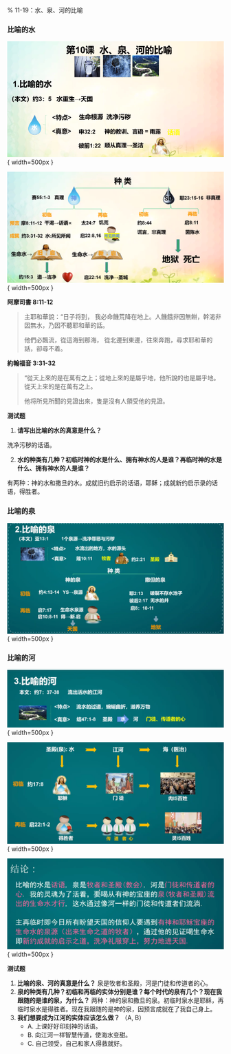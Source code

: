 % 11-19：水、泉、河的比喻

### 比喻的水

![水的比喻](../../../docs/WikiImage/image_2024-11-19-09-01-40.png){ width=500px }

![神的水](../../../docs/WikiImage/image_2024-11-19-09-25-42.png){ width=500px }

__阿摩司書 8:11-12__

> 主耶和華說：“日子将到， 我必命饑荒降在地上。人饑餓非因無餅，幹渴非因無水，乃因不聽耶和華的話。
>
> 他們必飄流，從這海到那海， 從北邊到東邊，往來奔跑，尋求耶和華的話，卻尋不着。

__約翰福音 3:31-32__

> “從天上來的是在萬有之上；從地上來的是屬乎地，他所說的也是屬乎地。從天上來的是在萬有之上。
>
> 他将所見所聞的見證出來，隻是沒有人領受他的見證。

__测试题__

1. __请写出比喻的水的真意是什么？__

洗净污秽的话语。

2. __水的种类有几种？初临时神的水是什么、拥有神水的人是谁？再临时神的水是什么、拥有神水的人是谁？__

有两种：神的水和撒旦的水。成就旧约启示的话语，耶稣；成就新约启示录的话语，得胜者。

### 比喻的泉

![泉的比喻](../../../docs/WikiImage/image_2024-11-21-09-02-54.png){ width=500px }

### 比喻的河

![河的比喻](../../../docs/WikiImage/image_2024-11-21-09-22-08.png){ width=500px }

![不同时期的江河](../../../docs/WikiImage/image_2024-11-21-09-26-06.png){ width=500px }

![结论](../../../docs/WikiImage/image_2024-11-21-09-35-07.png){ width=500px }

__测试题__

1. __比喻的泉、河的真意是什么？__ 泉是牧者和圣殿，河是门徒和传道者的心。
2. __泉的种类有几种？初临和再临的实体分别是谁？每个时代的泉有几个？现在我跟随的是谁的泉，为什么？__ 两种：神的泉和撒旦的泉。初临时泉水是耶稣，再临时泉水是得胜者。现在我跟随的是神的泉，因预言成就在了我自己身上。
3. __我们想要成为江河的实体应该怎么做？__ （A, B）
    - A. 上课好好印刻神的话语。
    - B. 向江河一样智慧传道，使海水变甜。
    - C. 自己领受，自己和家人得救就好。
